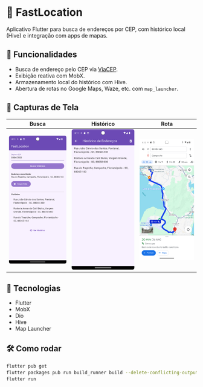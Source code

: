 # 🚀 FastLocation

Aplicativo Flutter para busca de endereços por CEP, com histórico local (Hive) e integração com apps de mapas.

## 📱 Funcionalidades

- Busca de endereço pelo CEP via [ViaCEP](https://viacep.com.br).
- Exibição reativa com MobX.
- Armazenamento local do histórico com Hive.
- Abertura de rotas no Google Maps, Waze, etc. com `map_launcher`.

## 📸 Capturas de Tela

| Busca | Histórico | Rota |
|------|-----------|------|
| ![](screenshots/search.png) | ![](screenshots/history.png) | ![](screenshots/route.png) |

## 🧰 Tecnologias

- Flutter
- MobX
- Dio
- Hive
- Map Launcher

## 🛠️ Como rodar

```bash
flutter pub get
flutter packages pub run build_runner build --delete-conflicting-outputs
flutter run
